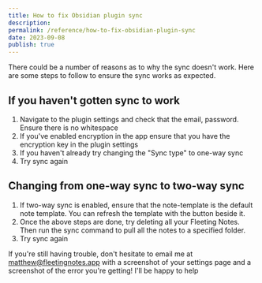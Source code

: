 ```yaml
---
title: How to fix Obsidian plugin sync
description: 
permalink: /reference/how-to-fix-obsidian-plugin-sync
date: 2023-09-08
publish: true
---
```

There could be a number of reasons as to why the sync doesn't work. Here are some steps to follow to ensure the sync works as expected. 

## If you haven't gotten sync to work
1. Navigate to the plugin settings and check that the email, password. Ensure there is no whitespace
2. If you've enabled encryption in the app ensure that you have the encryption key in the plugin settings
3. If you haven't already try changing the "Sync type" to one-way sync
4. Try sync again

## Changing from one-way sync to two-way sync
1. If two-way sync is enabled, ensure that the note-template is the default note template. You can refresh the template with the button beside it.
2. Once the above steps are done, try deleting all your Fleeting Notes. Then run the sync command to pull all the notes to a specified folder.
3. Try sync again

If you're still having trouble, don't hesitate to email me at matthew@fleetingnotes.app with a screenshot of your settings page and a screenshot of the error you're getting! I'll be happy to help